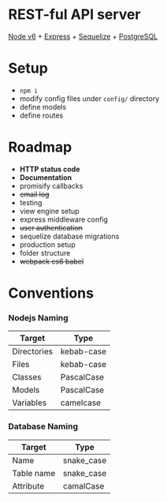 # REST-ful API server

[Node v6](https://nodejs.org/api/) + [Express](http://expressjs.com/) + [Sequelize](http://docs.sequelizejs.com/en/latest/) + [PostgreSQL](http://www.postgresql.org/docs/9.5/static/index.html)


# Setup
* `npm i`
* modify config files under `config/` directory
* define models
* define routes

# Roadmap
* **HTTP status code**
* **Documentation**
* promisify callbacks
* ~~email log~~
* testing
* view engine setup
* express middleware config
* ~~user authentication~~
* sequelize database migrations
* production setup
* folder structure
* ~~webpack es6 babel~~

# Conventions
### Nodejs Naming
| Target      | Type       |
| ----------- | ---------- |
| Directories | kebab-case |
| Files       | kebab-case |
| Classes     | PascalCase |
| Models      | PascalCase |
| Variables   | camelcase  |

### Database Naming
| Target      | Type       |
| ----------- | ---------- |
| Name        | snake_case |
| Table name  | snake_case |
| Attribute   | camalCase  |
